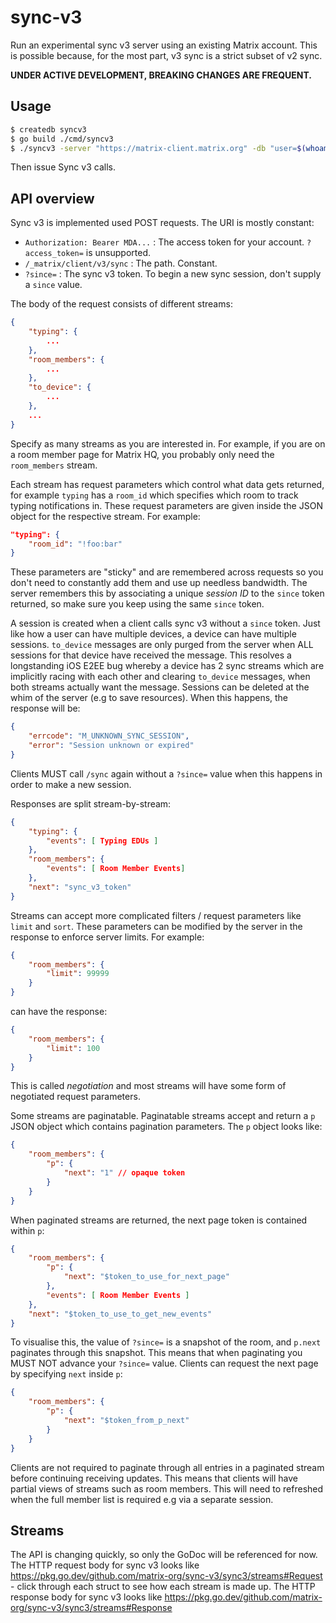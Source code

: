 # sync-v3

Run an experimental sync v3 server using an existing Matrix account. This is possible because, for the most part,
v3 sync is a strict subset of v2 sync.

**UNDER ACTIVE DEVELOPMENT, BREAKING CHANGES ARE FREQUENT.**

## Usage

```bash
$ createdb syncv3
$ go build ./cmd/syncv3
$ ./syncv3 -server "https://matrix-client.matrix.org" -db "user=$(whoami) dbname=syncv3 sslmode=disable"
```

Then issue Sync v3 calls.

## API overview

Sync v3 is implemented used POST requests. The URI is mostly constant:
 - `Authorization: Bearer MDA...` : The access token for your account. `?access_token=` is unsupported.
 - `/_matrix/client/v3/sync` : The path. Constant.
 - `?since=` : The sync v3 token. To begin a new sync session, don't supply a `since` value.

The body of the request consists of different streams:
```json
{
    "typing": {
        ...
    },
    "room_members": {
        ...
    },
    "to_device": {
        ...
    },
    ...
}
```
Specify as many streams as you are interested in. For example, if you are on a room member page for
Matrix HQ, you probably only need the `room_members` stream.

Each stream has request parameters which control what data gets returned, for example `typing` has
a `room_id` which specifies which room to track typing notifications in. These request parameters are
given inside the JSON object for the respective stream. For example:
```json
"typing": {
    "room_id": "!foo:bar"
}
```
These parameters are "sticky" and are remembered across requests so you don't need to constantly add
them and use up needless bandwidth. The server remembers this by associating a unique *session ID* to the `since`
token returned, so make sure you keep using the same `since` token.

A session is created when a client calls sync v3 without a `since` token. Just like how a user can
have multiple devices, a device can have multiple sessions. `to_device` messages are only purged from
the server when ALL sessions for that device have received the message. This resolves a longstanding
iOS E2EE bug whereby a device has 2 sync streams which are implicitly racing with each other and
clearing `to_device` messages, when both streams actually want the message. Sessions can be deleted
at the whim of the server (e.g to save resources). When this happens, the response will be:
```json
{
    "errcode": "M_UNKNOWN_SYNC_SESSION",
    "error": "Session unknown or expired"
}
```
Clients MUST call `/sync` again without a `?since=` value when this happens in order to make a new session.

Responses are split stream-by-stream:
```json
{
    "typing": {
        "events": [ Typing EDUs ]
    },
    "room_members": {
        "events": [ Room Member Events]
    },
    "next": "sync_v3_token"
}
```

Streams can accept more complicated filters / request parameters like `limit` and `sort`. These parameters
can be modified by the server in the response to enforce server limits. For example:
```json
{
    "room_members": {
        "limit": 99999
    }
}
```
can have the response:
```json
{
    "room_members": {
        "limit": 100
    }
}
```
This is called _negotiation_ and most streams will have some form of negotiated request parameters.

Some streams are paginatable. Paginatable streams accept and return a `p` JSON object which contains pagination
parameters. The `p` object looks like:
```json
{
    "room_members": {
        "p": {
            "next": "1" // opaque token
        }
    }
}
```

When paginated streams are returned, the next page token is contained within `p`:
```json
{
    "room_members": {
        "p": {
            "next": "$token_to_use_for_next_page"
        },
        "events": [ Room Member Events ]
    },
    "next": "$token_to_use_to_get_new_events"
}
```
To visualise this, the value of `?since=` is a snapshot of the room, and `p.next` paginates through
this snapshot. This means that when paginating you MUST NOT advance your `?since=` value. Clients can
request the next page by specifying `next` inside `p`:
```json
{
    "room_members": {
        "p": {
            "next": "$token_from_p_next"
        }
    }
}
```

Clients are not required to paginate through all entries in a paginated stream before continuing receiving
updates. This means that clients will have partial views of streams such as room members. This will need to
refreshed when the full member list is required e.g via a separate session.

## Streams

The API is changing quickly, so only the GoDoc will be referenced for now. The HTTP request body for sync v3 looks like https://pkg.go.dev/github.com/matrix-org/sync-v3/sync3/streams#Request - click through each struct to see how each stream is made up. The HTTP response body for sync v3 looks like https://pkg.go.dev/github.com/matrix-org/sync-v3/sync3/streams#Response 
